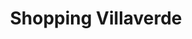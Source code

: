 ---
title: "Shopping Villaverde"
url: /ciudad-satelite/shopping-villaverde/
shop: Haushaltsgeräte
---